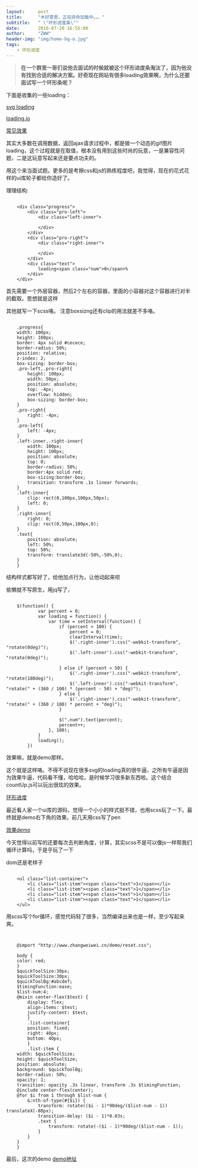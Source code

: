 ```yaml
---
layout:     post
title:      "木好意思，正在拼命加载中。。。"
subtitle:   " \"环形进度条\""
date:       2016-07-20 16:55:00
author:     "ZWW"
header-img: "img/home-bg-o.jpg"
tags:
    - 环形进度
---
```


> **在一个群里一哥们说他去面试的时候就被这个环形进度条淘汰了，因为他没有找到合适的解决方案。好奇现在网站有很多loading效果啊，为什么还要面试写一个环形条呢？**




下面是收集的一些loading：

[svg loading](http://projects.lukehaas.me/svg-sparkle/) 

[loading.io](http://loading.io/) 

[常见效果](http://tobiasahlin.com/spinkit/) 

其实大多数在调用数据，返回ajax请求过程中，都是做一个动态的gif图片loading，这个过程就是在取值，根本没有用到这些时尚的玩意，一是兼容性问题，二是这玩意写起来还是要点功夫的。

用这个来当面试题。更多的是考擦css和js的熟练程度吧，我觉得，现在的花式花样的ui库轮子都给你造好了。


理理结构:


```

    <div class="progress">
        <div class="pro-left">
            <div class="left-inner">

            </div>
        </div>
        <div class="pro-right">
            <div class="right-inner">

            </div>
        </div>
        <div class="text">
            loading<span class="num">0</span>%
        </div>
    </div>
```
首先需要一个外层容器，然后2个左右的容器，里面的小容器对这个容器进行对半的截取。思想就是这样

其他就写一下scss咯。
注意boxsizng还有clip的用法就差不多咯。


```

    .progress{
    width: 100px;
    height: 100px;
    border: 4px solid #cecece;
    border-radius: 50%;
    position: relative;
    z-index: 2;
    box-sizing: border-box;
    .pro-left,.pro-right{
        height: 100px;
        width: 50px;
        position: absolute;
        top: -4px;
        overflow: hidden;
        box-sizing: border-box;
    }
    .pro-right{
        right: -4px;
    }
    .pro-left{
        left: -4px;
    }
    .left-inner,.right-inner{
        width: 100px;
        height: 100px;
        position: absolute;
        top: 0;
        border-radius: 50%;
        border:4px solid red;
        box-sizing:border-box;
        transition: transform .1s linear forwards;
    }
    .left-inner{
        clip: rect(0,100px,100px,50px);
        left: 0;
    }
    .right-inner{
        right: 0;
        clip: rect(0,50px,100px,0);
    }
    .text{
        position: absolute;
        left: 50%;
        top: 50%;
        transform: translate3d(-50%,-50%,0);
    }
    }
```

结构样式都写好了，给他加点行为，让他动起来呗

偷懒就不写原生，用jq写了，


```

    $(function() {
            var percent = 0;
            var loading = function() {
                var time = setInterval(function() {
                    if (percent > 100) {
                        percent = 0;
                        clearInterval(time);
                        $('.right-inner').css("-webkit-transform", "rotate(0deg)");
                        $('.left-inner').css("-webkit-transform", "rotate(0deg)");

                    } else if (percent > 50) {
                        $('.right-inner').css("-webkit-transform", "rotate(180deg)");
                        $('.left-inner').css("-webkit-transform", "rotate(" + (360 / 100) * (percent - 50) + "deg)");
                    } else {
                        $('.right-inner').css("-webkit-transform", "rotate(" + (360 / 100) * percent + "deg)");
                    }

                    $(".num").text(percent);
                    percent++;
                }, 100);
            }
            loading();
        })
```

效果嘛，就是demo那样。

这个就是这样咯。不得不说现在很多svg的loading真的很牛逼，之所有牛逼是因为效果牛逼，代码看不懂，哈哈哈，是时候学习很多新东西啦。这个结合countUp.js可以玩出很炫的效果。

[环形进度](http://codepen.io/tianzi77/full/qNORvB)


最近看人家一个ui库的源码，觉得一个小小的样式挺不错，也用scss玩了一下。最终就是demo右下角的效果。前几天用css写了pen

[效果demo](http://codepen.io/tianzi77/full/bZokGP)

今天觉得以前写的还要每次去判断角度，计算，其实scss不是可以像js一样帮我们循环计算吗，于是乎玩了一下

dom还是老样子


```

    <ul class="list-container">
        <li class="list-item"><span class="text">1</span></li>
        <li class="list-item"><span class="text">1</span></li>
        <li class="list-item"><span class="text">1</span></li>
        <li class="list-item"><span class="text">1</span></li>
    </ul>
```

用scss写个for循环，感觉代码轻了很多，当然编译出来也是一样，至少写起来爽。


``` 


    @import "http://www.zhangweiwei.cn/demo/reset.css";
    
    body {
    color: red;
    }
    $quickToolSize:30px;
    $quickToolSize:30px;
    $quickToolBg:#abcdef;
    $timingFunction:ease;
    $list-num:4;
    @mixin center-flex($test) {
        display: flex;
        align-items: $test;
        justify-content: $test;
        }
        .list-container{
        position: fixed;
        right: 40px;
        bottom: 40px;
        }
        .list-item {
    width: $quickToolSize;
    height: $quickToolSize;
    position: absolute;
    background: $quickToolBg;
    border-radius: 50%;
    opacity: 1;
    transition: opacity .3s linear, transform .3s $timingFunction;
    @include center-flex(center);
    @for $i from 1 through $list-num {
        &:nth-of-type(#{$i}) {
            transform: rotate(($i - 1)*90deg/($list-num - 1)) translateX(-80px);
            transition-delay: ($i - 1)*0.03s;
            .text {
                transform: rotate(-($i - 1)*90deg/($list-num - 1));
            }
        }
    }
    }

```
最后，这次的demo
[demo地址](http://tianzi77.github.io/demo/article/progress.html)






 



